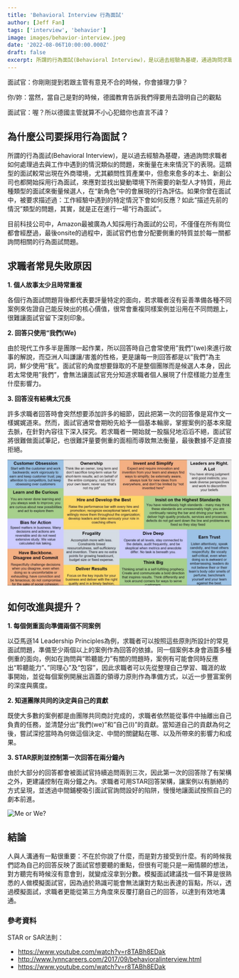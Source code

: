 ```yaml
---
title: 'Behavioral Interview 行為面試'
author: [Jeff Fan]
tags: ['interview', 'behavior']
image: images/behavior-interview.jpeg
date: '2022-08-06T10:00:00.000Z'
draft: false
excerpt: 所謂的行為面試(Behavioral Interview)，是以過去經驗為基礎，通過詢問求職者如何處理過去與工作中遇到的情況類似的問題，來衡量在未來情況下的表現。
---
```


面試官：你剛剛提到若跟主管有意見不合的時候，你會據理力爭？

你/妳：當然，當自己是對的時候，德國教育告訴我們得要用去證明自己的觀點

面試官：喔？所以德國主管就算不小心犯錯你也直言不諱？

## 為什麼公司要採用行為面試？
所謂的行為面試(Behavioral Interview)，是以過去經驗為基礎，通過詢問求職者如何處理過去與工作中遇到的情況類似的問題，來衡量在未來情況下的表現。這類型的面試較常出現在外商環境，尤其顧問性質產業中，但愈來愈多的本土、新創公司也都開始採用行為面試，來應對並找出變動環境下所需要的新型人才特質，用此種類型的面試來衡量候選人，在“新角色”中的會展現的行為評估。如果你曾在面試中，被要求描述過：工作經驗中遇到的特定情況下會如何反應？如此“描述先前的情況”類型的問題，其實，就是正在進行一場“行為面試”。

目前科技公司中，Amazon最被廣為人知採用行為面試的公司，不僅僅在所有崗位都會經歷過，最後onsite的過程中，面試官們也會分配要側重的特質並於每一關都詢問相關的行為面試問題。

## 求職者常見失敗原因
**1. 個人故事太少且時常重複**

各個行為面試問題背後都代表要評量特定的面向，若求職者沒有妥善準備各種不同案例來佐證自己能反映出的核心價值，很常會重複同樣案例並沿用在不同問題上，很難讓面試官留下深刻印象。

**2. 回答只使用“我們(We)**

由於現代工作多半是團隊一起作業，所以回答時自己會常使用”我們”(we)來進行故事的解說，而亞洲人叫謙讓/害羞的性格，更是讓每一則回答都是以”我們”為主詞，鮮少使用“我”。面試官的角度想要錄取的不是整個團隊而是候選人本身，因此若太常使用”我們”，會無法讓面試官充分知道求職者個人展現了什麼樣能力並產生什麼影響力。

**3. 回答沒有結構太冗長**

許多求職者回答時會突然想要添加許多的細節，因此把第一次的回答像是寫作文一樣娓娓道來。然而，面試官通常會期盼先給予一個基本輪廓，掌握案例的基本來龍去脈，在針對內容往下深入探究。若求職者一開始就一股腦兒地滔滔不絕，面試官將很難做面試筆記，也很難評量要側重的面相而導致無法衡量，最後數據不足直接拒絕。

![14 leadership principles of Amazon](images/14-LP.jpeg)
## 如何改進與提升？
**1. 每個側重面向準備兩個不同案例**

以亞馬遜14 Leadership Principles為例，求職者可以按照這些原則所設計的常見面試問題，準備至少兩個以上的案例作為回答的依據。同一個案例本身會涵蓋多種側重的面向，例如在詢問與”聆聽能力”有關的問題時，案例有可能會同時反應出“聆聽能力”、”同理心”及“包容”，因此求職者可以先從整理自己學習、職涯的故事開始，並從每個案例開展出涵蓋的領導力原則作為準備方式，以近一步豐富案例的深度與廣度。

**2. 知道團隊共同的決定與自己的貢獻**

既使大多數的案例都是由團隊共同商討完成的，求職者依然能從事件中抽離出自己負責的任務，並清楚分出”我們(we)”和”自己(I)”的貢獻。當知道自己的貢獻為何之後，嘗試深挖當時為何做這個決定、中間的關鍵點在哪、以及所帶來的影響力和成果。

**3. STAR原則並控制第一次回答在兩分鐘內**

由於大部分的回答都會被面試官持續追問兩到三次，因此第一次的回答除了有架構之外，更建議控制在兩分鐘之內。求職者可用STAR回答架構，讓案例以有脈絡的方式呈現，並透過中間鋪梗吸引面試官詢問設好的陷阱，慢慢地讓面試按照自己的劇本前進。

![Me or We?](img/we-me.jpeg)

## 結論
人與人溝通有一點很重要：不在於你說了什麼，而是對方接受到什麼。有的時候我們認為自己的回答反映了面試官想要聽的重點，但很有可能只是一廂情願的想法，對方聽完有時候沒有意會到，就變成沒拿到分數。模擬面試建議找一個不算是很熟悉的人做模擬面試官，因為過於熟識可能會無法讓對方點出表達的盲點，所以，透過模擬面試，求職者更能從第三方角度來反覆打磨自己的回答，以達到有效地溝通。

### 參考資料
STAR or SAR法則： 
- https://www.youtube.com/watch?v=r8TABh8EDak
- http://www.lynncareers.com/2017/09/behavioralinterview.html
- https://www.youtube.com/watch?v=r8TABh8EDak